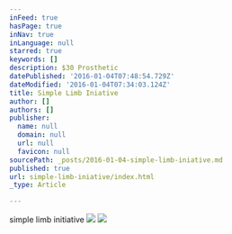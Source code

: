 ```yaml
---
inFeed: true
hasPage: true
inNav: true
inLanguage: null
starred: true
keywords: []
description: $30 Prosthetic
datePublished: '2016-01-04T07:48:54.729Z'
dateModified: '2016-01-04T07:34:03.124Z'
title: Simple Limb Iniative
author: []
authors: []
publisher:
  name: null
  domain: null
  url: null
  favicon: null
sourcePath: _posts/2016-01-04-simple-limb-iniative.md
published: true
url: simple-limb-iniative/index.html
_type: Article

---
```

simple limb initiative
![](https://the-grid-user-content.s3-us-west-2.amazonaws.com/24d0ae8b-60ba-4e62-a855-8f12d4631085.jpg)
![](https://the-grid-user-content.s3-us-west-2.amazonaws.com/b8f2a84a-e2d6-4c93-9aa8-7fba8715f2e4.jpg)